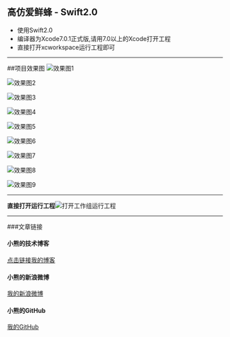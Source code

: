 ## 高仿爱鲜蜂 - Swift2.0
- 使用Swift2.0
- 编译器为Xcode7.0.1正式版,请用7.0以上的Xcode打开工程
- 直接打开xcworkspace运行工程即可
****

##项目效果图
![效果图1](http://ww3.sinaimg.cn/mw690/0068uRu1gw1f0n7ikeaxmg307u0dx7wp.gif)

![效果图2](http://ww1.sinaimg.cn/mw690/0068uRu1gw1f0n7ipld9dg307u0dx1l2.gif)

![效果图3](http://ww2.sinaimg.cn/mw690/0068uRu1gw1f0n7itiogog307u0dxnpg.gif)

![效果图4](http://ww1.sinaimg.cn/mw690/0068uRu1gw1f0n7ix5pbsg307u0dx7wk.gif)

![效果图5](http://ww3.sinaimg.cn/mw690/0068uRu1gw1f0n7iyf48gg307u0dxhdt.gif)

![效果图6](http://ww3.sinaimg.cn/mw690/0068uRu1gw1f0n7j1p2seg307u0dxx6q.gif)

![效果图7](http://ww4.sinaimg.cn/mw690/0068uRu1gw1f0n7j3szvmg307u0dxe81.gif)

![效果图8](http://ww3.sinaimg.cn/mw690/0068uRu1gw1f0n7j7eh6xg307u0dxx6s.gif)

![效果图9](http://ww3.sinaimg.cn/mw690/0068uRu1gw1f0n7jd82czg307u0dxkjp.gif)
****
**直接打开运行工程**![打开工作组运行工程](http://ww4.sinaimg.cn/mw690/0068uRu1gw1ewa9bfaipcj30au0c4t9p.jpg)
****
 ###文章链接
#### 小熊的技术博客
[点击链接我的博客](http://www.jianshu.com/users/5fe7513c7a57/latest_articles)

#### 小熊的新浪微博
[我的新浪微博](http://weibo.com/5622363113/profile?topnav=1&wvr=6)

#### 小熊的GitHub
[我的GitHub](https://github.com/ZhongTaoTian)